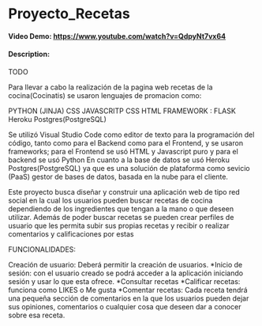 # Proyecto_Recetas
#### Video Demo: https://www.youtube.com/watch?v=QdpyNt7vx64
#### Description:
TODO



Para llevar a cabo la realización de la pagina web recetas de la cocina(Cocinatis) se usaron lenguajes de promacion como:


PYTHON (JINJA)
CSS
JAVASCRITP
CSS
HTML
FRAMEWORK : FLASK
Heroku Postgres(PostgreSQL)


Se utilizó Visual Studio Code como editor de texto para la programación del código, tanto como para el Backend como para el Frontend, y se usaron frameworks; para el Frontend se usó HTML y Javascript puro y para el backend se usó Python 
En cuanto a la base de datos se usó Heroku Postgres(PostgreSQL) ya que es una solución de plataforma como sevicio (PaaS) gestor de bases de datos, basada en la nube para el cliente.

Este proyecto busca diseñar y construir una aplicación web de tipo red social en la cual los usuarios pueden buscar recetas de cocina dependiendo de los ingredientes que tengan a la mano o que deseen utilizar. Además de poder buscar recetas se pueden crear perfiles de usuario que les permita subir sus propias recetas y recibir o realizar comentarios y calificaciones por estas


FUNCIONALIDADES:

Creación de usuario: Deberá permitir la creación de usuarios.
*Inicio de sesión: con el usuario creado se podrá acceder a la aplicación iniciando sesión y usar lo que esta ofrece.
*Consultar recetas
*Calificar recetas: funciona como LIKES o Me gusta 
*Comentar recetas: Cada receta tendrá una pequeña sección de comentarios en la que los usuarios pueden dejar sus opiniones, comentarios o cualquier cosa que deseen dar a conocer sobre esa receta.
